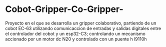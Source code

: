 # Cobot-Gripper-Co-Gripper-
Proyecto en el que se desarrolla un gripper colaborativo, partiendo de un cobot EC-63 utilizando comunicaccion de entradas y salidas digitales entre el controlador del cobot y un esp32-C3; controlando un mecanismo accionado por un motor dc N20 y controlado con un puente h l9110h
